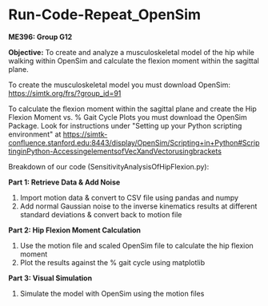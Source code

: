 # Run-Code-Repeat_OpenSim
**ME396: Group G12**

**Objective:** To create and analyze a musculoskeletal model of the hip while walking within OpenSim and calculate the flexion moment within the sagittal plane.

To create the musculoskeletal model you must download OpenSim: https://simtk.org/frs/?group_id=91

To calculate the flexion moment within the sagittal plane and create the Hip Flexion Moment vs. % Gait Cycle Plots you must download the OpenSim Package.
  Look for instructions under "Setting up your Python scripting environment" at https://simtk-confluence.stanford.edu:8443/display/OpenSim/Scripting+in+Python#ScriptinginPython-AccessingelementsofVecXandVectorusingbrackets

Breakdown of our code (SensitivityAnalysisOfHipFlexion.py):

**Part 1: Retrieve Data & Add Noise**
1. Import motion data & convert to CSV file using pandas and numpy
2. Add normal Gaussian noise to the inverse kinematics results at different standard deviations & convert back to motion file
   
**Part 2: Hip Flexion Moment Calculation**
1. Use the motion file and scaled OpenSim file to calculate the hip flexion moment
2. Plot the results against the % gait cycle using matplotlib
   
**Part 3: Visual Simulation**
1. Simulate the model with OpenSim using the motion files
